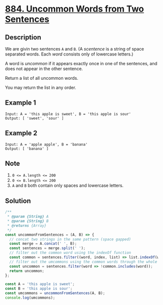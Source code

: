 # [884. Uncommon Words from Two Sentences](https://leetcode.com/problems/uncommon-words-from-two-sentences/description/)

## Description
We are givin two sentences `A` and `B`. (A *scentence* is a string of space separated words. Each *word* consists only of lowercase letters.)  

A word is *uncommon* if it appears exactly once in one of the sentences, and does not appear in the other sentence.  

Return a list of all uncommon words.  

You may return the list in any order.  

## Example 1
```
Input: A = 'this apple is sweet', B = 'this apple is sour'
Output: [ 'sweet', 'sour' ]
```

## Example 2
```
Input: A = 'apple apple', B = 'banana'
Output: [ 'banana' ]
```

## Note
1. `0 <= A.length <= 200`
2. `0 <= B.length <= 200`
3. `A` and `B` both contain only spaces and lowercase letters.

## Solution
```javascript
/**
 * @param {String} A
 * @param {String} B
 * @returns {Array}
 */
const uncommonFromSentences = (A, B) => {
  // concat two strings in the same pattern (space gapped)
  const merge = A.concat(' ', B);
  const sentences = merge.split(' ');
  // filter out the common word using the indexOf function
  const common = sentences.filter((word, index, list) => list.indexOf(word) !== index);
  // filter out the umcommons using the common words through the whole sentance.
  const uncommon = sentences.filter(word => !common.includes(word));
  return uncommon;
};

const A = 'this apple is sweet';
const B = 'this apple is sour';
const umcommons = uncommonFromSentences(A, B);
console.log(umcommons);
```
